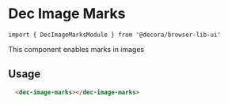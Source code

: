 # Dec Image Marks

`import { DecImageMarksModule } from '@decora/browser-lib-ui'`

This component enables marks in images

## Usage

```html
  <dec-image-marks></dec-image-marks>
```
